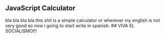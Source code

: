 ## JavaScript Calculator

bla bla bla bla this shit is a simple calculator or wherever my english is not very good so now i going to start write in spanish. ## VIVA EL SOCIALISMO!!!
